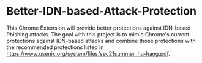 # Better-IDN-based-Attack-Protection
This Chrome Extension will provide better protections against IDN-based Phishing attacks. The goal with this project is to mimic Chrome's current protections against IDN-based attacks and combine those protections with the recommended protections listed in https://www.usenix.org/system/files/sec21summer_hu-hang.pdf.
